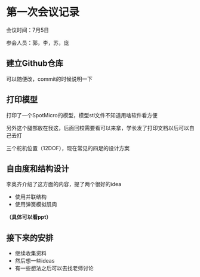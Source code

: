# 第一次会议记录

会议时间：7月5日

参会人员：郭，李，苏，庞

## 建立Github仓库

可以随便改，commit的时候说明一下

## 打印模型

打印了一个SpotMicro的模型，模型stl文件不知道用啥软件看方便

另外这个腿部放在我这，后面回校需要看可以来拿，学长发了打印文档以后可以自己去打

三个舵机位置（12DOF），现在常见的四足的设计方案

## 自由度和结构设计

李奥齐介绍了这方面的内容，提了两个很好的idea

* 使用并联结构
* 使用弹簧模拟肌肉

**（具体可以看ppt）**

## 接下来的安排

* 继续收集资料
* 然后想一些ideas
* 有一些想法之后可以去找老师讨论